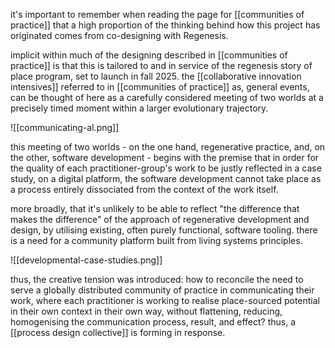 it's important to remember when reading the page for [[communities of practice]] that a high proportion of the thinking behind how this project has originated comes from co-designing with Regenesis. 

implicit within much of the designing described in [[communities of practice]] is that this is tailored to and in service of the regenesis story of place program, set to launch in fall 2025. the [[collaborative innovation intensives]] referred to in [[communities of practice]] as, general events, can be thought of here as a carefully considered meeting of two worlds at a precisely timed moment within a larger evolutionary trajectory. 

![[communicating-al.png]]

this meeting of two worlds - on the one hand, regenerative practice, and, on the other, software development - begins with the premise that in order for the quality of each practitioner-group's work to be justly reflected in a case study, on a digital platform, the software development cannot take place as a process entirely dissociated from the context of the work itself. 

more broadly, that it's unlikely to be able to reflect "the difference that makes the difference" of the approach of regenerative development and design, by utilising existing, often purely functional, software tooling. there is a need for a community platform built from living systems principles.

![[developmental-case-studies.png]]

thus, the creative tension was introduced: how to reconcile the need to serve a globally distributed community of practice in communicating their work, where each practitioner is working to realise place-sourced potential in their own context in their own way, without flattening, reducing, homogenising the communication process, result, and effect? thus, a [[process design collective]] is forming in response. 